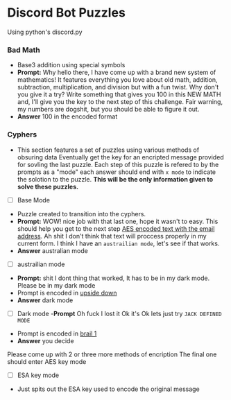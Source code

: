 # Discord Bot Puzzles

Using python's discord.py

### Bad Math
- Base3 addition using special symbols
- **Prompt:** Why hello there, I have come up with a brand new system of mathematics! It features everything you love about old math, addition, subtraction, multiplication, and division but with a fun twist. Why don\'t you give it a try? Write something that gives you 100 in this NEW MATH and, I\'ll give you the key to the next step of this challenge. Fair warning, my numbers are dogshit, but you should be able to figure it out.
- **Answer** 100 in the encoded format
### Cyphers
- This section features a set of puzzles using various methods of obsuring data Eventually get the key for an encripted message provided for sovling the last puzzle. Each step of this puzzle is refered to by the prompts as a "mode" each answer should end with `x mode` to indicate the solotion to the puzzle. **This will be the only information given to solve these puzzles.**

- [ ] Base Mode
- Puzzle created to transition into the cyphers.
- **Prompt:** WOW! nice job with that last one, hope it wasn't to easy. This should help you get to the next step [AES encoded text with the email address](https://www.devglan.com/online-tools/aes-encryption-decryption). Ah shit I don't think that text will proccess properly in my current form. I think I have an `austrailian mode`, let's see if that works.
- **Answer** australian mode

- [ ] austrailian mode
- **Prompt:** shit I dont thing that worked, It has to be in my dark mode. Please be in my dark mode
- Prompt is encoded in [upside down](https://www.upsidedowntext.com/)
- **Answer** dark mode

- [ ] Dark mode
-**Prompt** Oh fuck I lost it Ok it's Ok lets just try `JACK DEFINED MODE`
- Prompt is encoded in [brail 1](https://www.branah.com/braille-translator)
- **Answer** you decide

Please come up with 2 or three more methods of encription
The final one should enter AES key mode

- [ ] ESA key mode 
- Just spits out the ESA key used to encode the original message

